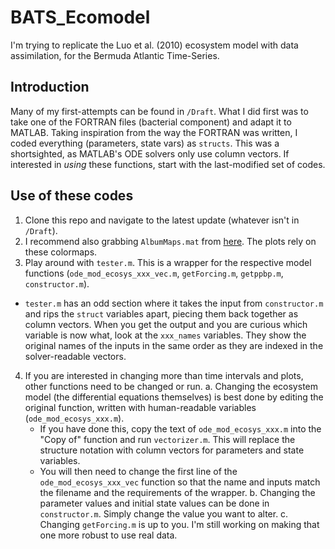 # BATS_Ecomodel
I'm trying to replicate the Luo et al. (2010) ecosystem model with data assimilation, for the Bermuda Atlantic Time-Series.

## Introduction
Many of my first-attempts can be found in `/Draft`. What I did first was to take one of the FORTRAN files (bacterial component) and adapt it to MATLAB. Taking inspiration from the way the FORTRAN was written, I coded everything (parameters, state vars) as `structs`. This was a shortsighted, as MATLAB's ODE solvers only use column vectors. 
If interested in *using* these functions, start with the last-modified set of codes.

## Use of these codes
1. Clone this repo and navigate to the latest update (whatever isn't in `/Draft`). 
2. I recommend also grabbing `AlbumMaps.mat` from [here](github.com/germo006/NoahMaps). The plots rely on these colormaps. 
3. Play around with `tester.m`. This is a wrapper for the respective model functions (`ode_mod_ecosys_xxx_vec.m`, `getForcing.m`, `getppbp.m`, `constructor.m`).
  * `tester.m` has an odd section where it takes the input from `constructor.m` and rips the `struct` variables apart, piecing them back together as column vectors. When you get the output and you are curious which variable is now what, look at the `xxx_names` variables. They show the original names of the inputs in the same order as they are indexed in the solver-readable vectors. 
4. If you are interested in changing more than time intervals and plots, other functions need to be changed or run.
  a. Changing the ecosystem model (the differential equations themselves) is best done by editing the original function, written with human-readable variables (`ode_mod_ecosys_xxx.m`).
    * If you have done this, copy the text of `ode_mod_ecosys_xxx.m` into the "Copy of" function and run `vectorizer.m`. This will replace the structure notation with column vectors for parameters and state variables.
    * You will then need to change the first line of the `ode_mod_ecosys_xxx_vec` function so that the name and inputs match the filename and the requirements of the wrapper. 
  b. Changing the parameter values and initial state values can be done in `constructor.m`. Simply change the value you want to alter. 
  c. Changing `getForcing.m` is up to you. I'm still working on making that one more robust to use real data. 